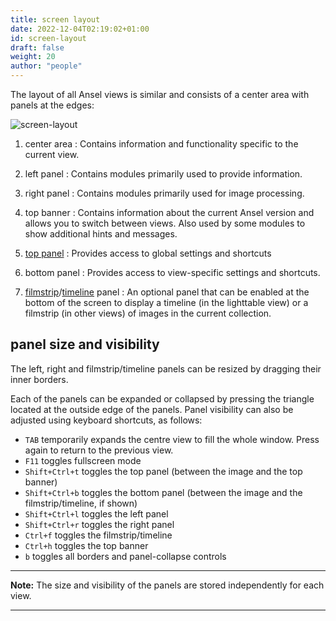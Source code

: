 ```yaml
---
title: screen layout
date: 2022-12-04T02:19:02+01:00
id: screen-layout
draft: false
weight: 20
author: "people"
---
```


The layout of all Ansel views is similar and consists of a center area with panels at the edges:

![screen-layout](./screen-layout/screen-layout.png#w100)

1. center area
: Contains information and functionality specific to the current view.

2. left panel
: Contains modules primarily used to provide information.

3. right panel
: Contains modules primarily used for image processing.

4. top banner
: Contains information about the current Ansel version and allows you to switch between views. Also used by some modules to show additional hints and messages.

5. [top panel](./top-panel.md)
: Provides access to global settings and shortcuts

6. bottom panel
: Provides access to view-specific settings and shortcuts.

7. [filmstrip](../../modules/utility-modules/shared/filmstrip.md)/[timeline](../../modules/utility-modules/lighttable/timeline.md) panel
: An optional panel that can be enabled at the bottom of the screen to display a timeline (in the lighttable view) or a filmstrip (in other views) of images in the current collection.

## panel size and visibility

The left, right and filmstrip/timeline panels can be resized by dragging their inner borders.

Each of the panels can be expanded or collapsed by pressing the triangle located at the outside edge of the panels. Panel visibility can also be adjusted using keyboard shortcuts, as follows:

 - `TAB` temporarily expands the centre view to fill the whole window. Press again to return to the previous view.
 - `F11` toggles fullscreen mode
 - `Shift+Ctrl+t` toggles the top panel (between the image and the top banner)
 - `Shift+Ctrl+b` toggles the bottom panel (between the image and the filmstrip/timeline, if shown)
 - `Shift+Ctrl+l` toggles the left panel
 - `Shift+Ctrl+r` toggles the right panel
 - `Ctrl+f` toggles the filmstrip/timeline
 - `Ctrl+h` toggles the top banner
 - `b` toggles all borders and panel-collapse controls

---

**Note:** The size and visibility of the panels are stored independently for each view.

---
